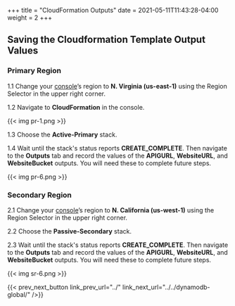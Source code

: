 +++
title = "CloudFormation Outputs"
date =  2021-05-11T11:43:28-04:00
weight = 2
+++

## Saving the Cloudformation Template Output Values

### Primary Region

1.1 Change your [console](https://us-east-1.console.aws.amazon.com/console)’s region to **N. Virginia (us-east-1)** using the Region Selector in the upper right corner.

1.2 Navigate to **CloudFormation** in the console.

{{< img pr-1.png >}}

1.3  Choose the **Active-Primary** stack.

1.4 Wait until the stack's status reports **CREATE_COMPLETE**.  Then navigate to the **Outputs** tab and record the values of the **APIGURL**, **WebsiteURL**, and **WebsiteBucket** outputs.  You will need these to complete future steps.

{{< img pr-6.png >}}

### Secondary Region

2.1 Change your [console](https://us-west-1.console.aws.amazon.com/console)’s region to **N. California (us-west-1)** using the Region Selector in the upper right corner.

2.2 Choose the **Passive-Secondary** stack.

2.3 Wait until the stack's status reports **CREATE_COMPLETE**.  Then navigate to the **Outputs** tab and record the values of the **APIGURL**, **WebsiteURL**, and **WebsiteBucket** outputs.  You will need these to complete future steps.

{{< img sr-6.png >}}

{{< prev_next_button link_prev_url="../" link_next_url="../../dynamodb-global/" />}}

